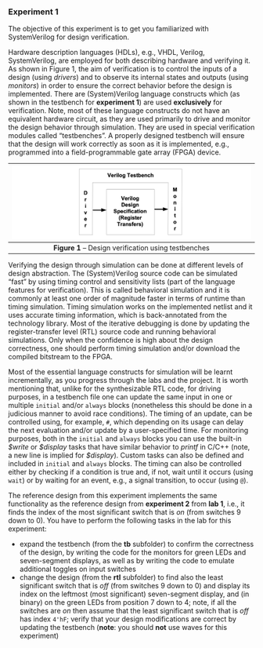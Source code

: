 ### Experiment 1

The objective of this experiment is to get you familiarized with SystemVerilog for design verification. 

Hardware description languages (HDLs), e.g., VHDL, Verilog, SystemVerilog, are employed for both describing hardware and verifying it. As shown in Figure 1, the aim of verification is to control the inputs of a design (using _drivers_) and to observe its internal states and outputs (using _monitors_) in order to ensure the correct behavior before the design is implemented. There are (System)Verilog language constructs which (as shown in the testbench for **experiment 1**) are used __exclusively__ for verification. Note, most of these language constructs do not have an equivalent hardware circuit, as they are used primarily to drive and monitor the design behavior through simulation. They are used in special verification modules called “testbenches”. A properly designed testbench will ensure that the design will work correctly as soon as it is implemented, e.g., programmed into a field-programmable gate array (FPGA) device.

| ![](design-verification.png) |
|:--:|
|**Figure 1** – Design verification using testbenches |
<a name="design-verification"></a>

Verifying the design through simulation can be done at different levels of design abstraction. The (System)Verilog source code can be simulated “fast” by using timing control and sensitivity lists (part of the language features for verification). This is called behavioral simulation and it is commonly at least one order of magnitude faster in terms of runtime than timing simulation. Timing simulation works on the implemented netlist and it uses accurate timing information, which is back-annotated from the technology library. Most of the iterative debugging is done by updating the register-transfer level (RTL) source code and running behavioral simulations. Only when the confidence is high about the design correctness, one should perform timing simulation and/or download the compiled bitstream to the FPGA.

Most of the essential language constructs for simulation will be learnt incrementally, as you progress through the labs and the project. It is worth mentioning that, unlike for the synthesizable RTL code, for driving purposes, in a testbench file one can update the same input in one or multiple `initial` and/or `always` blocks (nonetheless this should be done in a judicious manner to avoid race conditions). The timing of an update, can be controlled using, for example, `#`, which depending on its usage can delay the next evaluation and/or update by a user-specified time. For monitoring purposes, both in the `initial` and `always` blocks you can use the built-in _\$write_ or _\$display_ tasks that have similar behavior to _printf_ in C/C++ (note, a new line is implied for _\$display_). Custom tasks can also be defined and included in `initial` and `always` blocks. The timing can also be controlled either by checking if a condition is true and, if not, wait until it occurs (using `wait`) or by waiting for an event, e.g., a signal transition, to occur (using `@`).

The reference design from this experiment implements the same functionality as the reference design from __experiment 2__ from __lab 1__, i.e., it finds the index of the most significant switch that is _on_ (from switches 9 down to 0). You have to perform the following tasks in the lab for this experiment:

* expand the testbench (from the **tb** subfolder) to confirm the correctness of the design, by writing the code for the monitors for green LEDs and seven-segment displays, as well as by writing the code to emulate additional toggles on input switches 
* change the design (from the **rtl** subfolder) to find also the least significant switch that is _off_ (from switches 9 down to 0) and display its index on the leftmost (most significant) seven-segment display, and (in binary) on the green LEDs from position 7 down to 4; note, if all the switches are _on_ then assume that the least significant switch that is _off_ has index `4'hF`; verify that your design modifications are correct by updating the testbench (__note__: you should __not__ use waves for this experiment)
